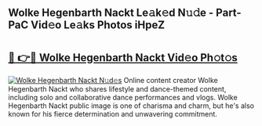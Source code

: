 ## Wolke Hegenbarth Nackt Le𝚊k𝚎d N𝚞𝚍e - Part-PaC Vid𝚎o Le𝚊ks Photos iHpeZ

# <h2><a href="http://fb4vaf.evod.top/?m=Wolke+Hegenbarth+Nackt">🔗 👉🔴 Wolke Hegenbarth Nackt Vid𝚎o Ph𝚘t𝚘s</a></h2>

[![Wolke Hegenbarth Nackt N𝚞d𝚎s](https://i.imgur.com/8V9OHl7.gif)](http://fb4vaf.evod.top/?m=Wolke+Hegenbarth+Nackt)
Online content creator Wolke Hegenbarth Nackt who shares lifestyle and dance-themed content, including solo and collaborative dance performances and vlogs. Wolke Hegenbarth Nackt public image is one of charisma and charm, but he's also known for his fierce determination and unwavering commitment. 
